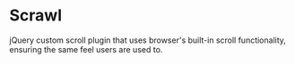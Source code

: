 # Scrawl
jQuery custom scroll plugin that uses browser's built-in scroll functionality, ensuring the same feel users are used to.
